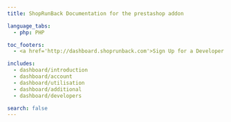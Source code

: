 ```yaml
---
title: ShopRunBack Documentation for the prestashop addon

language_tabs:
  - php: PHP

toc_footers:
  - <a href='http://dashboard.shoprunback.com'>Sign Up for a Developer Key</a>

includes:
  - dashboard/introduction
  - dashboard/account
  - dashboard/utilisation
  - dashboard/additional
  - dashboard/developers

search: false
---
```



